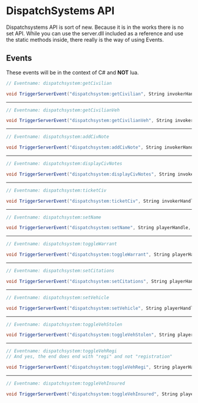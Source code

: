 # DispatchSystems API

Dispatchsystems API is sort of new. Because it is in the works there is no set API. While you can use the server.dll included as a reference and use the static methods inside, there really is the way of using Events.

## Events

These events will be in the context of C# and **NOT** lua.

```csharp
// Eventname: dispatchsystem:getCivilian

void TriggerServerEvent("dispatchsystem:getCivilian", String invokerHandle, String firstName, String lastName);
```
***
```csharp
// Eventname: dispatchsystem:getCivilianVeh

void TriggerServerEvent("dispatchsystem:getCivilianVeh", String invokerHandle, String plate);
```
***
```csharp
// Eventname: dispatchsystem:addCivNote

void TriggerServerEvent("dispatchsystem:addCivNote", String invokerHandle, String firstName, String lastName, String note);
```
***
```csharp
// Eventname: dispatchsystem:displayCivNotes

void TriggerServerEvent("dispatchsystem:displayCivNotes", String invokerHandle, String firstName, String lastName);
```
***
```csharp
// Eventname: dispatchsystem:ticketCiv

void TriggerServerEvent("dispatchsystem:ticketCiv", String invokerHandle, String firstName, String lastName, String reason, Single amount);
```
***
```csharp
// Eventname: dispatchsystem:setName

void TriggerServerEvent("dispatchsystem:setName", String playerHandle, String firstName, String lastName);
```
***
```csharp
// Eventname: dispatchsystem:toggleWarrant

void TriggerServerEvent("dispatchsystem:toggleWarrant", String playerHandle);
```
***
```csharp
// Eventname: dispatchsystem:setCitations

void TriggerServerEvent("dispatchsystem:setCitations", String playerHandle, Int32 citationCount);
```
***
```csharp
// Eventname: dispatchsystem:setVehicle

void TriggerServerEvent("dispatchsystem:setVehicle", String playerHandle, String plate);
```
***
```csharp
// Eventname: dispatchsystem:toggleVehStolen

void TriggerServerEvent("dispatchsystem:toggleVehStolen", String playerHandle);
```
***
```csharp
// Eventname: dispatchsystem:toggleVehRegi
// And yes, the end does end with "regi" and not "registration"

void TriggerServerEvent("dispatchsystem:toggleVehRegi", String playerHandle);
```
***
```csharp
// Eventname: dispatchsystem:toggleVehInsured

void TriggerServerEvent("dispatchsystem:toggleVehInsured", String playerHandle);
```